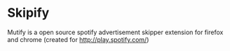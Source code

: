 Skipify
=======

Mutify is a open source spotify advertisement skipper extension for firefox and chrome (created for http://play.spotify.com/)
